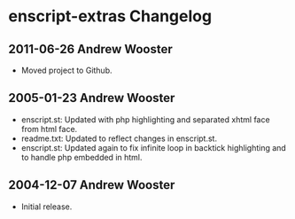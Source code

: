 # enscript-extras Changelog

## 2011-06-26 Andrew Wooster

* Moved project to Github.

## 2005-01-23  Andrew Wooster

* enscript.st: Updated with php highlighting and separated xhtml face from html face.
* readme.txt: Updated to reflect changes in enscript.st.
* enscript.st: Updated again to fix infinite loop in backtick highlighting and to handle php embedded in html.

## 2004-12-07  Andrew Wooster

* Initial release.
